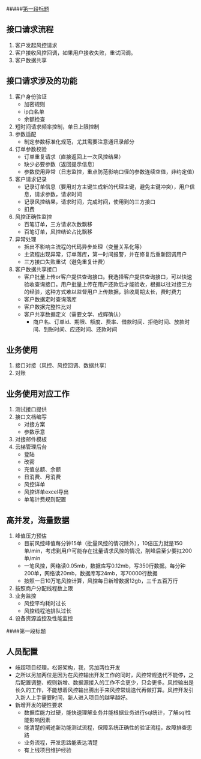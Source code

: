 
#####<a href="#第一段的锚点名称">第一段标题</a>

## 接口请求流程
1. 客户发起风控请求
2. 客户接收风控回调，如果用户接收失败，重试回调。
3. 客户数据共享

## 接口请求涉及的功能
1. 客户身份验证
    - 加密规则
    - ip白名单
    - 余额检查
2. 短时间请求频率控制，单日上限控制
3. 参数适配
    - 制定参数标准化规范，尤其需要注意通讯录部分 
4. 订单参数校验
    - 订单重复请求（直接返回上一次风控结果）
    - 缺少必要参数（返回提示信息）
    - 参数使用异常（日志监控，重点防范影响口径的参数连续空值，非约定值）
4. 客户请求记录
    - 记录订单信息（要用对方主键生成新的代理主键，避免主键冲突），用户信息，请求参数，请求时间
    - 记录风控结果，请求时间，完成时间，使用到的三方接口
    - 扣费
5. 风控正确性监控
    - 百笔订单，三方请求次数飘移
    - 百笔订单，风控结论占比飘移
6. 异常处理
    - 拆出不影响主流程的代码异步处理（变量关系化等）
    - 主流程出现异常，订单落库，第一时间报警，并在修复后重新回调用户
    - 三方接口失败重试（避免重复计费）
7. 客户数据共享接口
    - 客户批量上传or客户提供查询接口。我选择客户提供查询接口，可以快速验收查询接口。用户批量上传在用户还款后才能验收，根据以往对接三方的经验，这种方式难以监督用户上传数据，验收周期太长，费时费力
    - 客户数据定时查询落库
    - 客户数据完整性比对
    - 客户共享数据定义（需要文学、成辉确认）
        - 商户名、订单id、期限、额度、费率、借款时间、拒绝时间、放款时间、到账时间、应还时间、还款时间

## 业务使用
1. 接口对接（风控、风控回调、数据共享）
2. 对账

## 业务使用对应工作
1. 测试接口提供
2. 接口文档编写
    - 对接方案
    - 参数示意
3. 对接邮件模板
4. 云梯管理后台
    - 登陆
    - 改密
    - 充值总额、余额
    - 日消费、月消费
    - 风控详单
    - 风控详单excel导出
    - 单笔计费规则配置

## 高并发，海量数据
1. 峰值压力预估
    - 目前风控峰值每分钟15单（批量风控的情况除外），10倍压力就是150单/min，考虑到用户可能存在批量请求风控的情况，削峰后至少要扛200单/min
    - 一笔风控，网络读0.05mb，数据库写0.12mb，写350行数据。每分钟200单，网络读20mb，数据库写24mb，写70000行数据
    - 按照一日10万笔风控计算，风控每日新增数据12gb，三千五百万行
2. 按照商户分配线程数上限
3. 业务监控
    - 风控平均耗时过长
    - 风控线程池排队过长
4. 设备资源监控及性能监控


####<a name="第一段的锚点名称">第一段标题</a>

## 人员配置
- 岐超项目经理，松哥架构，我，另加两位开发
- 之所以另加两位是因为在风控输出开发工作的同时，风控常规迭代不能停，之后配置调整、规则新增、数据源接入的工作不会更少，只会更多。风控输出是长久的工作，不能想着风控输出腾出手来风控常规迭代再做打算。风控开发引入新人上手需要时间，新人进入项目的越早越好。
- 新增开发的硬性要求
    - 数据库能力过硬，能快速理解业务并能根据业务进行sql统计，了解sql性能影响因素
    - 能清楚的阐述新功能测试流程，保障系统正确性的验证流程，故障排查思路
    - 业务流程，开发思路能表达清楚
    - 有上线项目维护经验
